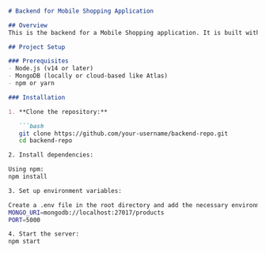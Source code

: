 
### 

```markdown
# Backend for Mobile Shopping Application

## Overview
This is the backend for a Mobile Shopping application. It is built with Node.js, Express.js, and MongoDB.

## Project Setup

### Prerequisites
- Node.js (v14 or later)
- MongoDB (locally or cloud-based like Atlas)
- npm or yarn

### Installation

1. **Clone the repository:**

   ```bash
   git clone https://github.com/your-username/backend-repo.git
   cd backend-repo

2. Install dependencies:

Using npm:
npm install

3. Set up environment variables:

Create a .env file in the root directory and add the necessary environment variables. Example:
MONGO_URI=mongodb://localhost:27017/products
PORT=5000

4. Start the server:
npm start

